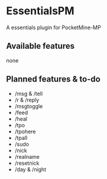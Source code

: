 # EssentialsPM
A essentials plugin for PocketMine-MP

## Available features
none

## Planned features & to-do
- /msg & /tell
- /r & /reply
- /msgtoggle
- /feed
- /heal
- /tpo
- /tpohere
- /tpall
- /sudo
- /nick
- /realname
- /resetnick
- /day & /night
